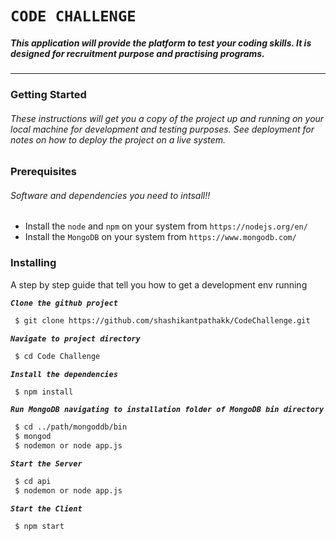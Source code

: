 # `CODE CHALLENGE`
##### This application will provide the platform to test your coding skills. It is designed for recruitment purpose and practising programs.
-------------------------------------------------------------------------------
### Getting Started
###### These instructions will get you a copy of the project up and running on your local machine for development and testing purposes. See deployment for notes on how to deploy the project on a live system.
 
 ### Prerequisites

 ###### Software and dependencies you need to intsall!!
  - Install the `node` and `npm` on your system from `https://nodejs.org/en/`
  - Install the `MongoDB` on your system from `https://www.mongodb.com/`  





### Installing

A step by step  guide that tell you how to get a development env running

**_`Clone the github project`_**
```sh
 $ git clone https://github.com/shashikantpathakk/CodeChallenge.git
```
**_`Navigate to project directory`_**
```sh
 $ cd Code Challenge
```

**_`Install the dependencies`_**
```sh
 $ npm install 
```
**_`Run MongoDB navigating to installation folder of MongoDB bin directory`_**
```sh
 $ cd ../path/mongoddb/bin
 $ mongod
 $ nodemon or node app.js
```
**_`Start the Server`_**
```sh
 $ cd api
 $ nodemon or node app.js
```
**_`Start the Client`_**
```sh
 $ npm start 
```




